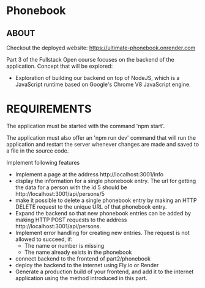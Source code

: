 # Phonebook

## ABOUT

Checkout the deployed website: https://ultimate-phonebook.onrender.com

Part 3 of the Fullstack Open course focuses on the backend of the application.
Concept that will be explored:
- Exploration of building our backend on top of NodeJS, which is a JavaScript runtime based on Google's Chrome V8 JavaScript engine.


# REQUIREMENTS

The application must be started with the command 'npm start'.

The application must also offer an 'npm run dev' command that will run the application and restart the server whenever changes are made and saved to a file in the source code.

Implement following features
- Implement a page at the address http://localhost:3001/info
- display the information for a single phonebook entry. The url for getting the data for a person with the id 5 should be http://localhost:3001/api/persons/5
- make it possible to delete a single phonebook entry by making an HTTP DELETE request to the unique URL of that phonebook entry.
- Expand the backend so that new phonebook entries can be added by making HTTP POST requests to the address http://localhost:3001/api/persons.
- Implement error handling for creating new entries. The request is not allowed to succeed, if:
   - The name or number is missing
   - The name already exists in the phonebook
- connect backend to the frontend of part2/phonebook
- deploy the backend to the internet using Fly.io or Render
- Generate a production build of your frontend, and add it to the internet application using the method introduced in this part.
